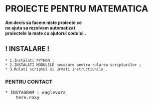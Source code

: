 # PROIECTE PENTRU MATEMATICA



**Am decis sa facem niste proiecte ce  
ne ajuta sa rezolvam automatizat  
proiectele la mate cu ajutorul codului .**  


## ! INSTALARE !  
```
* 1.Instalati PYTHON ;  
* 2.INSTALATI MODULELE necesare pentru rularea scripturilor ;  
* 3.Rulati scriptul si urmati instructiunile .  
```
### PENTRU CONTACT  

<pre>
* INSTAGRAM : eaglevura  
  &nbsp;&nbsp;tere.roxy  
</pre>